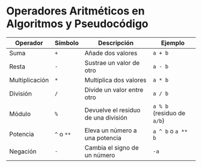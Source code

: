 # Operadores Aritméticos en Algoritmos y Pseudocódigo

| Operador | Símbolo | Descripción                          | Ejemplo               |
|----------|---------|--------------------------------------|------------------------|
| Suma     | `+`     | Añade dos valores                    | `a + b`                |
| Resta    | `-`     | Sustrae un valor de otro             | `a - b`                |
| Multiplicación | `*` | Multiplica dos valores              | `a * b`                |
| División | `/`     | Divide un valor entre otro           | `a / b`                |
| Módulo   | `%`     | Devuelve el residuo de una división | `a % b` (residuo de `a/b`) |
| Potencia | `^` o `**` | Eleva un número a una potencia     | `a ^ b` o `a ** b`     |
| Negación | `-`     | Cambia el signo de un número         | `-a`                   |